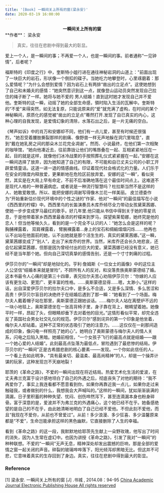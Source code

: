 ```yaml
---
title: '[Book] 一瞬间关上所有的窗(梁永安)'
date: 2020-03-19 16:00:00
---
```




<center><b>一瞬间关上所有的窗</b></center>
**作者**： 梁永安

> 真实，往往在悲剧中得到最大的彰显。

爱上一个人，是一瞬间的事；不再爱一个人，也是一瞬间的事。前者通称“一见钟情”，后者呢？

福斯特的《印度之行》中，奎斯特小姐行进在通往神秘岩洞的山道上："前面出现了一块巨大的岩石，形状像一个倒扣的碟子。当她吃力地攀登时，心里琢磨着：那么爱情呢？”为什么会想到爱情？因为岩石上有两排“凿出的立足点”。这使她想到了自己和未婚夫的感情：“她突然意识到这一点，就像登山运动员突然发现自己拉住的绳子断了一样。她将与她不爱的 男人结婚！直到这时她才发现自己并不爱他。奎斯特的这一瞬，动摇了她的全部生命感，領时陷入生活的瓦解中。奎斯特的“不爱"来得突然，如无法复原，只能说原来的“爱”就充满了虚构，在时间的某个神秘瞬间，原质化的感觉被“凿出的立足点”蓦然打开.发现了自已真实的内心，这种心理的自我发现，是爱情幻象的清除，水落石出之后，是一片无痛的空白。

《琴声如诉》中的肖万和安娜却不同，他们有一点儿爱，甚至有时候还很强烈，"她忍受着腰肢撕裂那样的剧痛、像野兽一样无声地躲在洞穴里喘息”，直到“戴在她乳房之间的那朵木兰花完全凋谢”。然而、小说最终，在他们第一次相聚的咖啡馆，“她向他凑近去，往前靠拢让他们的嘴唇叠在一起、互相紧紧地压在一起，目的就是这样，就像他们冰冷战栗的手按照葬礼仪式紧紧握在一起，”安娜在这一瞬间选择了放弃，因为她知道了自己的有限，不可能和自已丈夫公司的小职工开辟爱情童话。这道一进一退的情感曲线。印证着现代社会格式化的力量。人们乐于在安全的限度内释放爱，更果断地在危险区前放弃爱。安娜的这“一瞬”，看似突然，其实是在大局上早有命定，不前不后准确地落在这个最佳时间点上。这难道不是现代人格的一种普遍病症。或者说是一种流行智慧吗？杜拉斯当然不是这样的人、她敢爱敢恨。所以、能把安娜的凋谢写得像木兰花一样美丽。
皮兰德委作为“开始重新估价现代环境中的个性之谜的”作家、他对“一瞬间”的最佳描写在小说《西西里的柠檬》中。西西里鸟的长笛演奏员木库乔倾尽全力带动女孩黛莱茜娜、使她一步步变成罗马最红的歌手。好几年里.他只能从书信中得到关于她的零星讯息，于是他带着家乡西西里最香浓的柠檬来到罗马，探望紫莱萄娜，她终究是他的恋人！但当他等候久久，看到的是一个完全不认识的人：“她怎么会是这样的呢？胸脯裸露着， 双肩裸露着， 臂腕裸露着…身上的宝石和绸緞熠熠闪烁.……他再也认不出站在他面前的她，认不出她就是那个活生生的、真实的黛莱茜娜。”这一瞬，黛莱茜娜变成了“别人”，走出了米库乔的世界。当然，米库乔还会长久地悲哀，还会忆起黛菜茜娜，但那是因为曾经付出的巨大的爱。黛菜茜娜已经没有意义，她已经不是当年那个她。但向自己深切真挚的感情告别，还是一个寸寸刺痛的过程。

伊莎贝尔的“一瞬间”却是地狱化的。亨利·詹姆斯《一位女士的画像》中的这位主人公坚信“结婚本来就是冒险”，不顾所有人的反对，和没落贵族奥斯蒙德结了婚。这本书最令人心痛的是第三十四章，表兄拉尔夫苦心劝阻伊莎贝尔：“你嫁的人应该有更生动、更宽广、更丰富的性格。……奥斯蒙德显得……嗯，太渺小。”这样的话，出自深爱伊莎贝尔的拉尔夫口中，是多么不合适，又是多么深情、多么苦涩和高贵！伊莎贝尔盲目的决绝终于在结婚后遇到了那一瞬：“她看到了一个场面。梅尔夫人戴着帽子站在那里，奥斯蒙德正跟她谈话。……梅尔夫人站在离壁炉不远的一块小地毯上，奥斯蒙德坐在一张高背椅子里，身子靠在背上，眼睛望着她。她像平时一样，昂起了头，但眼睛却垂下去对着他的目光。”这情形看似平常，却完全违反了英国社会男女社交礼仪的规范。伊莎贝尔“感到诧异的第一个印象是他坐着，梅尔夫人却站着。这种不正常的状态吸引了她的注意力。……这仅仅在一刹那间造成的印象，像闪电一样照亮了她的心”。她明白了奥斯蒙德与梅尔夫人的情人关系，闪电之后陷入黑暗。她婚前相信，“一个女孩子飞行的最高点就是结婚——跟一个她心爱的人结婚”。此刻最高点坠落为最低点，冒险遇到了最悲惨的结局。伊莎贝尔的“一瞬间”正是古希腊悲剧的核心要素-——发现。一个你如此信任的人，一个看上去如此明净，“具有最亲切、最温柔、最高尚精神”的人，却是一个操弄计谋的玩家，这种发现岂不天崩地裂！

耶茨的《革命之路》，不爱的一瞬间出现在将近结局。热爱艺术化生活的爱波，在丈夫弗兰克富于设计感地坦白了自己的外遇之后，彻底丧失了对他的期待：“我不再爱你了，事实上我连看都不愿意看到你。如果你再靠近我一点儿，如果你走过来触碰我，或者做别的什么，我想我会大声喊叫的。”这样的一瞬间，犹如渐渐装满的滴漏，日子里积蓄的种种失望、忧闷、创伤哗然泻下，甚至连滴漏本身也粉身碎骨。富于深意的是，爱波并不为弗兰克的外遇痛心，这个她已经不在乎。她备感绝望的是自己的不在乎，由此她清晰地明白了自己已经不爱他。不但此刻不爱他，而且“我现在不爱你，从前也不曾爱过”。从前！多少浪漫、多少狂喜、多少温馨原来都是“不爱”，生命岂能承担这样的黑色幽默，它直接删除了人生的幸福。

看到《革命之路》的这一段，我默默地给耶茨先生献上一朵野玫瑰，他写出了时间的消失，因为人生常在虚幻中。也因为讲授《革命之路》，引发了我对“一瞬间”的种种联想。不爱的“一瞬间”无声无息，精神深处却发出震撼的巨响，那是全部的爱情之窗一起关闭的声音。碎裂的玻璃哗哗落下，阳光倾泻却黑暗无比。但这并不可悲，它意味着真实的生存回到了身边。真实，往往在悲剧中得到最大的彰显。



### Reference

[1] 梁永安. 一瞬间关上所有的窗 [J] .书城 , 2014.08：94-95 [China Academic Journal Electronic Publishing House All rights reserved ](http://www.cnki.net)
